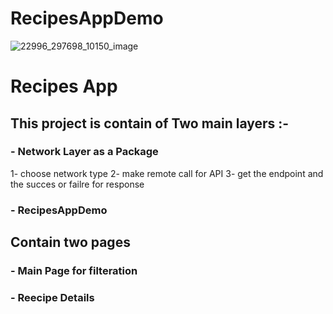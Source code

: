 # RecipesAppDemo

![22996_297698_10150_image](https://user-images.githubusercontent.com/94869017/185724968-d1b5d859-55eb-4e00-b23c-f395b6c6eea8.jpeg)
# Recipes App 
## This project is contain of Two main layers :- 

### - Network Layer as a Package 
1- choose network type
2- make remote call for API
3- get the endpoint and the succes or failre for response

### - RecipesAppDemo
## Contain two pages 
### - Main Page for filteration 
### - Reecipe Details
